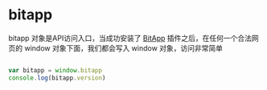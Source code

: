 # bitapp

bitapp 对象是API访问入口，当成功安装了 [BitApp](https://www.bitapp.pro/) 插件之后，在任何一个合法网页的 window 对象下面，我们都会写入 window 对象，访问非常简单

```js

var bitapp = window.bitapp
console.log(bitapp.version)

```